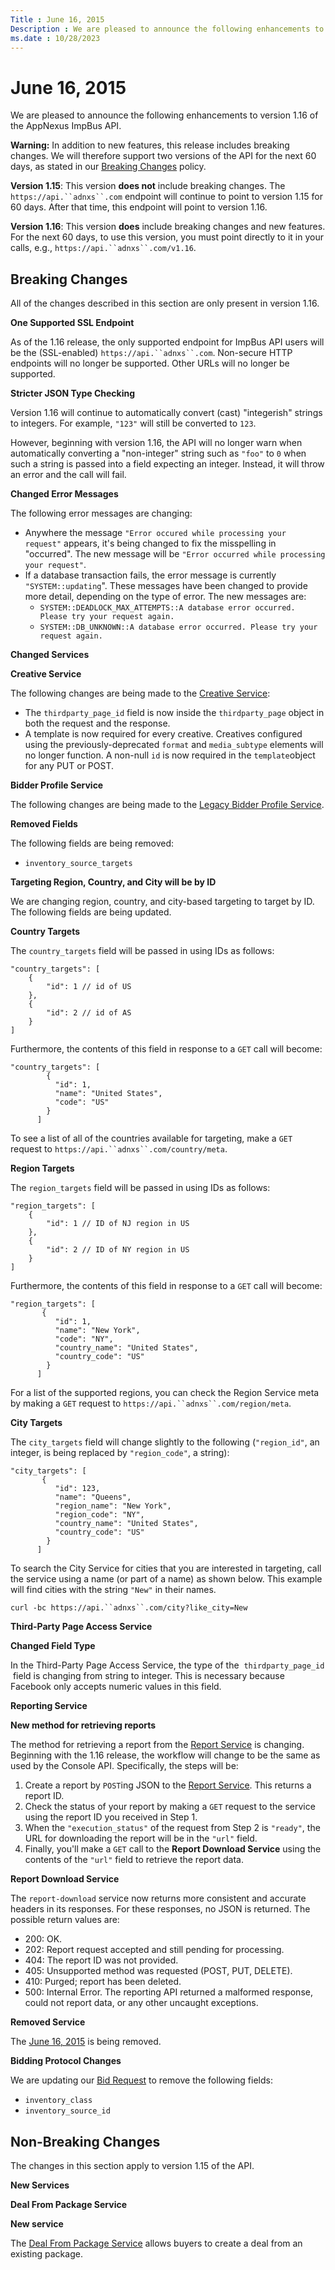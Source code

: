 ```yaml
---
Title : June 16, 2015
Description : We are pleased to announce the following enhancements to version 1.16 of
ms.date : 10/28/2023
---
```



# June 16, 2015



We are pleased to announce the following enhancements to version 1.16 of
the AppNexus ImpBus API.



<b>Warning:</b> In addition to new features,
this release includes breaking changes. We will therefore support two
versions of the API for the next 60 days, as stated in our <a
href="breaking-changes.md"
class="xref" target="_blank">Breaking Changes</a> policy.

**Version 1.15**: This version **does not** include breaking changes.
The `https://api.``adnxs``.com` endpoint will
continue to point to version 1.15 for 60 days. After that time, this
endpoint will point to version 1.16.

**Version 1.16**: This version **does** include breaking changes and new
features. For the next 60 days, to use this version, you must point
directly to it in your calls, e.g.,
`https://api.``adnxs``.com/v1.16`.




## Breaking Changes

All of the changes described in this section are only present in version
1.16.

**One Supported SSL Endpoint**

As of the 1.16 release, the only supported endpoint for ImpBus API users
will be the (SSL-enabled)
`https://api.``adnxs``.com`. Non-secure HTTP
endpoints will no longer be supported. Other URLs will no longer be
supported.

**Stricter JSON Type Checking**

Version 1.16 will continue to automatically convert (cast) "integerish"
strings to integers. For example, `"123"` will still be converted to
`123`.

However, beginning with version 1.16, the API will no longer warn when
automatically converting a "non-integer" string such as `"foo"` to `0`
when such a string is passed into a field expecting an integer. Instead,
it will throw an error and the call will fail.

**Changed Error Messages**

The following error messages are changing:

- Anywhere the message `"Error occured while processing your request"`
  appears, it's being changed to fix the misspelling in "occurred". The
  new message will be `"Error occurred while processing your request"`.
- If a database transaction fails, the error message is currently
  `"SYSTEM::updating`". These messages have been changed to provide more
  detail, depending on the type of error. The new messages are:
  - `SYSTEM::DEADLOCK_MAX_ATTEMPTS::A database error occurred. Please try your request again.`
  - `SYSTEM::DB_UNKNOWN::A database error occurred. Please try your request again.`

**Changed Services**

**Creative Service**

The following changes are being made to the <a
href="creative-service.md"
class="xref" target="_blank">Creative Service</a>:

- The `thirdparty_page_id` field is now inside the `thirdparty_page`
  object in both the request and the response.
- A template is now required for every creative. Creatives configured
  using the previously-deprecated `format` and `media_subtype` elements
  will no longer function. A non-null `id` is now required in the
  `template`object for any PUT or POST.

**Bidder Profile Service**

The following changes are being made to the <a
href="legacy-bidder-profile-service.md"
class="xref" target="_blank">Legacy Bidder Profile Service</a>.

**Removed Fields**

The following fields are being removed:

- `inventory_source_targets`

**Targeting Region, Country, and City will be by ID**

We are changing region, country, and city-based targeting to target by
ID. The following fields are being updated.

**Country Targets**

The `country_targets` field will be passed in using IDs as follows:

``` pre
"country_targets": [
    {
        "id": 1 // id of US
    },
    {
        "id": 2 // id of AS
    }
]
```

Furthermore, the contents of this field in response to a `GET` call will
become:

``` pre
"country_targets": [
        {
          "id": 1,
          "name": "United States",
          "code": "US"
        }
      ]
```

To see a list of all of the countries available for targeting, make a
`GET` request to
`https://api.``adnxs``.com/country/meta`.

**Region Targets**

The `region_targets` field will be passed in using IDs as follows:

``` pre
"region_targets": [
    {
        "id": 1 // ID of NJ region in US
    },
    {
        "id": 2 // ID of NY region in US
    }
]
```

Furthermore, the contents of this field in response to a `GET` call will
become:

``` pre
"region_targets": [
       {
          "id": 1,
          "name": "New York",
          "code": "NY",
          "country_name": "United States",
          "country_code": "US"
        }
      ]
```

For a list of the supported regions, you can check the Region Service
meta by making a `GET` request to
`https://api.``adnxs``.com/region/meta`.

**City Targets**

The `city_targets` field will change slightly to the following
(`"region_id"`, an integer, is being replaced by `"region_code"`, a
string):

``` pre
"city_targets": [
       {
          "id": 123,
          "name": "Queens",
          "region_name": "New York",
          "region_code": "NY",
          "country_name": "United States",
          "country_code": "US"
        }
      ]
```

To search the City Service for cities that you are interested in
targeting, call the service using a name (or part of a name) as shown
below. This example will find cities with the string `"New"` in their
names.

`curl -bc https://api.``adnxs``.com/city?like_city=New`

**Third-Party Page Access Service**

**Changed Field Type**

In the Third-Party Page Access Service, the type of the 
`thirdparty_page_id`  field is changing from string to integer. This is
necessary because Facebook only accepts numeric values in this field.

**Reporting Service**

**New method for retrieving reports**

The method for retrieving a report from the <a
href="report-service.md"
class="xref" target="_blank">Report Service</a> is changing. Beginning
with the 1.16 release, the workflow will change to be the same as used
by the Console API. Specifically, the steps will be:

1.  Create a report by `POST`ing JSON to the <a
    href="report-service.md"
    class="xref" target="_blank">Report Service</a>. This returns a
    report ID.
2.  Check the status of your report by making a `GET` request to the
    service using the report ID you received in Step 1.
3.  When the `"execution_status"` of the request from Step 2 is
    `"ready"`, the URL for downloading the report will be in the `"url"`
    field.
4.  Finally, you'll make a `GET` call to the **Report Download Service**
    using the contents of the `"url"` field to retrieve the report data.

**Report Download Service**

The `report-download` service now returns more consistent and accurate
headers in its responses. For these responses, no JSON is returned. The
possible return values are:

- 200: OK.
- 202: Report request accepted and still pending for processing.
- 404: The report ID was not provided.
- 405: Unsupported method was requested (POST, PUT, DELETE).
- 410: Purged; report has been deleted.
- 500: Internal Error. The reporting API returned a malformed response,
  could not report data, or any other uncaught exceptions.

**Removed Service**

The
<a href="june-16--2015.md#ID-0000cd49" class="xref">June 16, 2015</a>
is being removed.

**Bidding Protocol Changes**

We are updating our <a
href="bid-request.md"
class="xref" target="_blank">Bid Request</a> to remove the following
fields:

- `inventory_class`
- `inventory_source_id`




## Non-Breaking Changes

The changes in this section apply to version 1.15 of the API.

**New Services**

**Deal From Package Service**

**New service**

The <a
href="deal-from-package-service.md"
class="xref" target="_blank">Deal From Package Service</a> allows buyers
to create a deal from an existing package.






